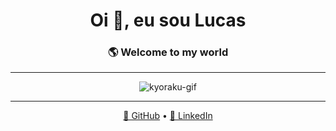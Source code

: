 <!-- Profile README -->

<h1 align="center">Oi 👋, eu sou Lucas</h1>
<h3 align="center"> 🌎 Welcome to my world</h3>

---


<p align="center">
  <img src=https://github.com/LCVNI/LCVNI/raw/8e48106747da05c4796ac871b4acde4f7f83ddfb/musica-verde.gif](https://github.com/LCVNI/LCVNI/raw/main/Uryuu%20Ishida.gif)
)" alt="kyoraku-gif" />
</p>

---

<p align="center">
  <a href="https://github.com/LCVNI">🌟 GitHub</a> • 
  <a href="https://www.linkedin.com/in/LCVNI/">💼 LinkedIn</a>
</p>
